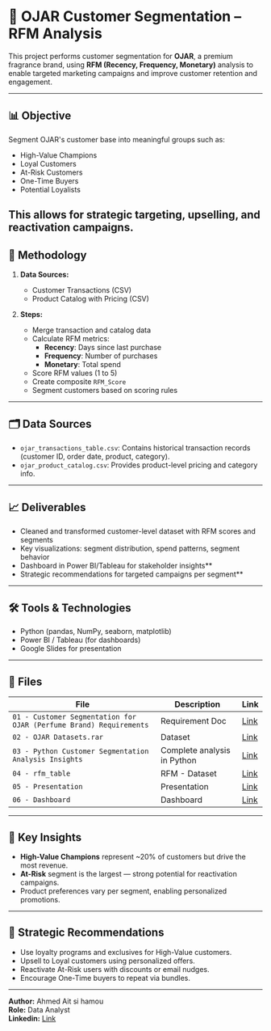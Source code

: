 # 🧴 OJAR Customer Segmentation – RFM Analysis

This project performs customer segmentation for **OJAR**, a premium fragrance brand, using **RFM (Recency, Frequency, Monetary)** analysis to enable targeted marketing campaigns and improve customer retention and engagement.

---

## 📊 Objective

Segment OJAR's customer base into meaningful groups such as:
- High-Value Champions
- Loyal Customers
- At-Risk Customers
- One-Time Buyers
- Potential Loyalists

This allows for strategic targeting, upselling, and reactivation campaigns.
---

## 🧠 Methodology

1. **Data Sources:**
   - Customer Transactions (CSV)
   - Product Catalog with Pricing (CSV)

2. **Steps:**
   - Merge transaction and catalog data
   - Calculate RFM metrics:
     - **Recency**: Days since last purchase
     - **Frequency**: Number of purchases
     - **Monetary**: Total spend
   - Score RFM values (1 to 5)
   - Create composite `RFM_Score`
   - Segment customers based on scoring rules

---

## 🗂️ Data Sources

- `ojar_transactions_table.csv`: Contains historical transaction records (customer ID, order date, product, category).
- `ojar_product_catalog.csv`: Provides product-level pricing and category info.

---

## 📈 Deliverables
-	Cleaned and transformed customer-level dataset with RFM scores and segments
-	Key visualizations: segment distribution, spend patterns, segment behavior
-	Dashboard in Power BI/Tableau for stakeholder insights**
-	Strategic recommendations for targeted campaigns per segment**


---

## 🛠️ Tools & Technologies

- Python (pandas, NumPy, seaborn, matplotlib)
- Power BI / Tableau (for dashboards)
- Google Slides for presentation

---

## 📁 Files

| File | Description | Link |
|------|-------------|------|
| `01 - Customer Segmentation for OJAR (Perfume Brand) Requirements` | Requirement Doc | [Link](https://docs.google.com/document/d/1ueHLhchAxCGJ3Zagrtz0id2zazTWFfpY/edit?usp=sharing&ouid=109021823672467213520&rtpof=true&sd=true) |
| `02 - OJAR Datasets.rar` | Dataset | [Link](https://github.com/Ahmed-Aitsihamou/02-Customer_Segmentation_Analysis_Porfolio_Project_Using_Python_and_Tableau/blob/main/02%20-%20OJAR%20Datasets.rar) |
| `03 - Python Customer Segmentation Analysis Insights` | Complete analysis in Python | [Link](https://github.com/Ahmed-Aitsihamou/02-Customer_Segmentation_Analysis_Porfolio_Project_Using_Python_and_Tableau/blob/main/03%20-%20Python%20Customer%20Segmentation%20Analysis%20Insights.ipynb) |
| `04 - rfm_table`| RFM - Dataset | [Link](https://github.com/Ahmed-Aitsihamou/02-Customer_Segmentation_Analysis_Porfolio_Project_Using_Python_and_Tableau/blob/main/04%20-%20rfm_table.csv) |
| `05 - Presentation` | Presentation | [Link]() |
|`06 - Dashboard ` | Dashboard | [Link]() |


---

## 📌 Key Insights

- **High-Value Champions** represent ~20% of customers but drive the most revenue.
- **At-Risk** segment is the largest — strong potential for reactivation campaigns.
- Product preferences vary per segment, enabling personalized promotions.

---

## 📢 Strategic Recommendations

- Use loyalty programs and exclusives for High-Value customers.
- Upsell to Loyal customers using personalized offers.
- Reactivate At-Risk users with discounts or email nudges.
- Encourage One-Time buyers to repeat via bundles.

---

**Author:** Ahmed Ait si hamou  
**Role:** Data Analyst  
**Linkedin:** [Link](https://www.linkedin.com/in/ahmedaitsihamou/)
